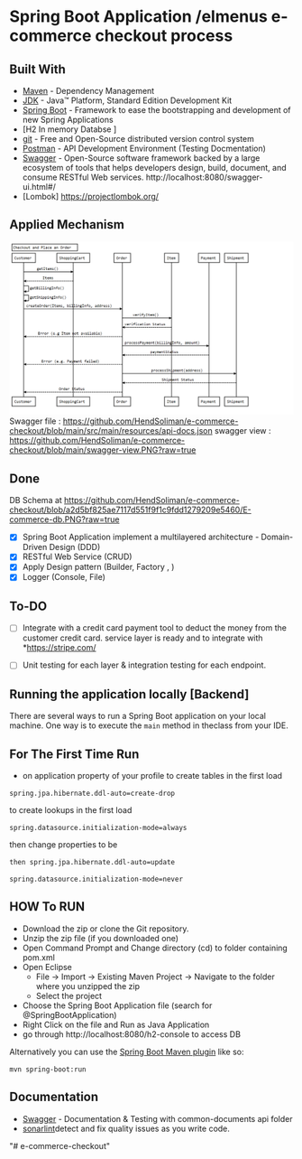 # Spring Boot Application /elmenus e-commerce checkout process

## Built With

* [Maven](https://maven.apache.org/) - Dependency Management
* [JDK](http://www.oracle.com/technetwork/java/javase/downloads/jdk8-downloads-2133151.html) - Java™ Platform, Standard Edition Development Kit 
* [Spring Boot](https://spring.io/projects/spring-boot) - Framework to ease the bootstrapping and development of new Spring Applications
* [H2 In memory Databse ] 
* [git](https://git-scm.com/) - Free and Open-Source distributed version control system 
* [Postman](https://www.getpostman.com/) - API Development Environment (Testing Docmentation)
* [Swagger](https://swagger.io/) - Open-Source software framework backed by a large ecosystem of tools that helps developers design, build, document, and consume RESTful Web services.
http://localhost:8080/swagger-ui.html#/
* [Lombok] https://projectlombok.org/


## Applied Mechanism
![alt text](https://github.com/HendSoliman/e-commerce-checkout/blob/main/Checkout.PNG?raw=true)
Swagger file : https://github.com/HendSoliman/e-commerce-checkout/blob/main/src/main/resources/api-docs.json
swagger view : https://github.com/HendSoliman/e-commerce-checkout/blob/main/swagger-view.PNG?raw=true
## Done
DB Schema at https://github.com/HendSoliman/e-commerce-checkout/blob/a2d5bf825ae7117d551f9f1c9fdd1279209e5460/E-commerce-db.PNG?raw=true
- [x] Spring Boot Application implement a multilayered architecture - Domain-Driven Design (DDD)
- [x] RESTful Web Service (CRUD)
- [x] Apply Design pattern (Builder, Factory , )
- [x] Logger (Console, File)

## To-DO
- [ ] Integrate with a credit card payment tool to deduct the money from the customer credit card. service layer is ready and to integrate with *https://stripe.com/ 
- [ ] Unit testing for each layer & integration testing for each endpoint.



## Running the application locally [Backend]

There are several ways to run a Spring Boot application on your local machine. One way is to execute the `main` method in theclass from your IDE.
## For The First Time Run
* on application property of your profile to create tables  in the first load
```shell
spring.jpa.hibernate.ddl-auto=create-drop
```
to create lookups in the first load
```shell
spring.datasource.initialization-mode=always
```
then change properties to be 
```shell
then spring.jpa.hibernate.ddl-auto=update
```
```shell
spring.datasource.initialization-mode=never
```
## HOW To RUN 
- Download the zip or clone the Git repository.
- Unzip the zip file (if you downloaded one)
- Open Command Prompt and Change directory (cd) to folder containing pom.xml
- Open Eclipse 
   - File -> Import -> Existing Maven Project -> Navigate to the folder where you unzipped the zip
   - Select the project
- Choose the Spring Boot Application file (search for @SpringBootApplication)
- Right Click on the file and Run as Java Application
- go through http://localhost:8080/h2-console  to access DB 

Alternatively you can use the [Spring Boot Maven plugin](https://docs.spring.io/spring-boot/docs/current/reference/html/build-tool-plugins-maven-plugin.html) like so:

```shell
mvn spring-boot:run
```


## Documentation
*  [Swagger](https://swagger.io/) - Documentation & Testing    with common-documents api folder
*  [sonarlint](https://www.sonarlint.org/)detect and fix quality issues as you write code.

"# e-commerce-checkout" 
